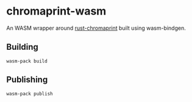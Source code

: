 # chromaprint-wasm

An WASM wrapper around [rust-chromaprint] built using wasm-bindgen.

## Building

    wasm-pack build

## Publishing

    wasm-pack publish

[rust-chromaprint]: https://github.com/0xcaff/rust-chromaprint
